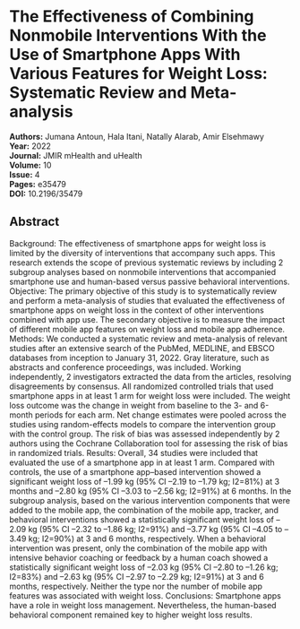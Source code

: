# The Effectiveness of Combining Nonmobile Interventions With the Use of Smartphone Apps With Various Features for Weight Loss: Systematic Review and Meta-analysis

**Authors:** Jumana Antoun, Hala Itani, Natally Alarab, Amir Elsehmawy  
**Year:** 2022  
**Journal:** JMIR mHealth and uHealth  
**Volume:** 10  
**Issue:** 4  
**Pages:** e35479  
**DOI:** 10.2196/35479  

## Abstract
Background: The effectiveness of smartphone apps for weight loss is limited by the diversity of interventions that accompany such apps. This research extends the scope of previous systematic reviews by including 2 subgroup analyses based on nonmobile interventions that accompanied smartphone use and human-based versus passive behavioral interventions.
Objective: The primary objective of this study is to systematically review and perform a meta-analysis of studies that evaluated the effectiveness of smartphone apps on weight loss in the context of other interventions combined with app use. The secondary objective is to measure the impact of different mobile app features on weight loss and mobile app adherence.
Methods: We conducted a systematic review and meta-analysis of relevant studies after an extensive search of the PubMed, MEDLINE, and EBSCO databases from inception to January 31, 2022. Gray literature, such as abstracts and conference proceedings, was included. Working independently, 2 investigators extracted the data from the articles, resolving disagreements by consensus. All randomized controlled trials that used smartphone apps in at least 1 arm for weight loss were included. The weight loss outcome was the change in weight from baseline to the 3- and 6-month periods for each arm. Net change estimates were pooled across the studies using random-effects models to compare the intervention group with the control group. The risk of bias was assessed independently by 2 authors using the Cochrane Collaboration tool for assessing the risk of bias in randomized trials.
Results: Overall, 34 studies were included that evaluated the use of a smartphone app in at least 1 arm. Compared with controls, the use of a smartphone app–based intervention showed a significant weight loss of –1.99 kg (95% CI –2.19 to –1.79 kg; I2=81%) at 3 months and –2.80 kg (95% CI –3.03 to –2.56 kg; I2=91%) at 6 months. In the subgroup analysis, based on the various intervention components that were added to the mobile app, the combination of the mobile app, tracker, and behavioral interventions showed a statistically significant weight loss of –2.09 kg (95% CI –2.32 to –1.86 kg; I2=91%) and –3.77 kg (95% CI –4.05 to –3.49 kg; I2=90%) at 3 and 6 months, respectively. When a behavioral intervention was present, only the combination of the mobile app with intensive behavior coaching or feedback by a human coach showed a statistically significant weight loss of –2.03 kg (95% CI –2.80 to –1.26 kg; I2=83%) and –2.63 kg (95% CI –2.97 to –2.29 kg; I2=91%) at 3 and 6 months, respectively. Neither the type nor the number of mobile app features was associated with weight loss.
Conclusions: Smartphone apps have a role in weight loss management. Nevertheless, the human-based behavioral component remained key to higher weight loss results.

